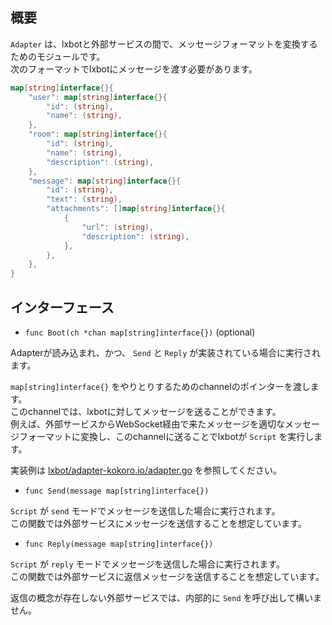## 概要

`Adapter` は、lxbotと外部サービスの間で、メッセージフォーマットを変換するためのモジュールです。  
次のフォーマットでlxbotにメッセージを渡す必要があります。

```go
map[string]interface{}{
	"user": map[string]interface{}{
		"id": (string),
		"name": (string),
	},
	"room": map[string]interface{}{
		"id": (string),
		"name": (string),
		"description": (string),
	},
	"message": map[string]interface{}{
		"id": (string),
		"text": (string),
		"attachments": []map[string]interface{}{
			{
				"url": (string),
				"description": (string),
			},
		},
	},
}
```

## インターフェース

- `func Boot(ch *chan map[string]interface{})` (optional)

Adapterが読み込まれ、かつ、 `Send` と `Reply` が実装されている場合に実行されます。

`map[string]interface{}` をやりとりするためのchannelのポインターを渡します。  
このchannelでは、lxbotに対してメッセージを送ることができます。  
例えば、外部サービスからWebSocket経由で来たメッセージを適切なメッセージフォーマットに変換し、このchannelに送ることでlxbotが `Script` を実行します。

実装例は [lxbot/adapter-kokoro.io/adapter.go](https://github.com/lxbot/adapter-kokoro.io/blob/master/adapter.go) を参照してください。

- `func Send(message map[string]interface{})`

`Script` が `send` モードでメッセージを送信した場合に実行されます。  
この関数では外部サービスにメッセージを送信することを想定しています。

- `func Reply(message map[string]interface{})`

`Script` が `reply` モードでメッセージを送信した場合に実行されます。  
この関数では外部サービスに返信メッセージを送信することを想定しています。

返信の概念が存在しない外部サービスでは、内部的に `Send` を呼び出して構いません。